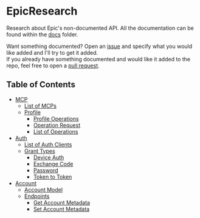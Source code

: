 # EpicResearch
Research about Epic's non-documented API. All the documentation can be found within the [docs](https://github.com/MixV2/EpicResearch/tree/master/docs) folder.  

Want something documented? Open an [issue](https://github.com/MixV2/EpicResearch/issues) and specify what you would like added and I'll try to get it added.  
If you already have something documented and would like it added to the repo, feel free to open a [pull request](https://github.com/MixV2/EpicResearch/pulls).

## Table of Contents
- [MCP](https://github.com/MixV2/EpicResearch/tree/master/docs/mcp)
  - [List of MCPs](https://github.com/MixV2/EpicResearch/blob/master/docs/mcp/mcp_list.md)
  - [Profile](https://github.com/MixV2/EpicResearch/tree/master/docs/mcp/profile)
    - [Profile Operations](https://github.com/MixV2/EpicResearch/blob/master/docs/mcp/profile/profile_operations.md)
    - [Operation Request](https://github.com/MixV2/EpicResearch/blob/master/docs/mcp/profile/operation_request.md)
    - [List of Operations](https://github.com/MixV2/EpicResearch/tree/master/docs/mcp/profile/operations)
- [Auth](https://github.com/MixV2/EpicResearch/tree/master/docs/auth)
  - [List of Auth Clients](https://github.com/MixV2/EpicResearch/blob/master/docs/auth/auth_clients.md)
  - [Grant Types](https://github.com/MixV2/EpicResearch/tree/master/docs/auth/grant_types)
    - [Device Auth](https://github.com/MixV2/EpicResearch/blob/master/docs/auth/grant_types/device_auth.md)
    - [Exchange Code](https://github.com/MixV2/EpicResearch/blob/master/docs/auth/grant_types/exchange_code.md)
    - [Password](https://github.com/MixV2/EpicResearch/blob/master/docs/auth/grant_types/password.md)
    - [Token to Token](https://github.com/MixV2/EpicResearch/blob/master/docs/auth/grant_types/token_to_token.md)
- [Account](https://github.com/MixV2/EpicResearch/tree/master/docs/account)
  - [Account Model](https://github.com/MixV2/EpicResearch/blob/master/docs/account/account.md)
  - [Endpoints](https://github.com/MixV2/EpicResearch/tree/master/docs/account/endpoints)
    - [Get Account Metadata](https://github.com/MixV2/EpicResearch/blob/master/docs/account/endpoints/get_account_metadata.md)
    - [Set Account Metadata](https://github.com/MixV2/EpicResearch/blob/master/docs/account/endpoints/set_account_metadata.md)
  
